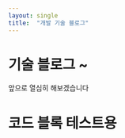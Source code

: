 ```yaml
---
layout: single
title:  "개발 기술 블로그"
---
```


# 기술 블로그 ~ 
앞으로 열심히 해보겠습니다 

# 코드 블록 테스트용
<script src="https://gist.github.com/JuniorMSG/e2d52998641472a8704764c97e61885b.js?file=01_Level_while_Q10951.py"></script>
